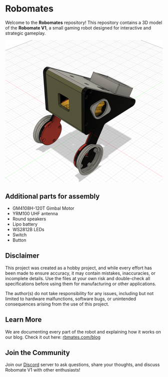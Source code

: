 # Robomates

Welcome to the **Robomates** repository! This repository contains a 3D model of the **Robomate V1**, a small gaming robot designed for interactive and strategic gameplay.

![1](https://github.com/art-rbmates/robomates/blob/main/Robomate%20V1/robomates_v1_cad.png)

## Additional parts for assembly

- GM4108H-120T Gimbal Motor
- YRM100 UHF antenna
- Round speakers
- Lipo battery
- WS2812B LEDs
- Switch
- Button

## Disclaimer

This project was created as a hobby project, and while every effort has been made to ensure accuracy, it may contain mistakes, inaccuracies, or incomplete details. Use the files at your own risk and double-check all specifications before using them for manufacturing or other applications.

The author(s) do not take responsibility for any issues, including but not limited to hardware malfunctions, software bugs, or unintended consequences arising from the use of this project.

## Learn More

We are documenting every part of the robot and explaining how it works on our blog. Check it out here: [rbmates.com/blog](https://rbmates.com/blog)

## Join the Community

Join our [Discord](https://discord.gg/uSednKAp4G) server to ask questions, share your thoughts, and discuss Robomate V1 with other enthusiasts!
